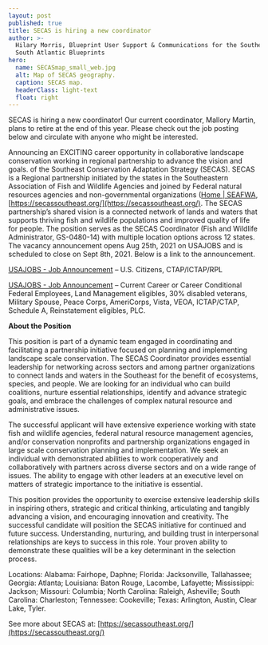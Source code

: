 ```yaml
---
layout: post
published: true
title: SECAS is hiring a new coordinator
author: >-
  Hilary Morris, Blueprint User Support & Communications for the Southeast and
  South Atlantic Blueprints
hero:
  name: SECASmap_small_web.jpg
  alt: Map of SECAS geography.
  caption: SECAS map.
  headerClass: light-text
  float: right
---
```


SECAS is hiring a new coordinator! Our current coordinator, Mallory Martin, plans to retire at the end of this year. Please check out the job posting below and circulate with anyone who might be interested.

Announcing an EXCITING career opportunity in collaborative landscape conservation working in regional partnership to advance the vision and goals. of the Southeast Conservation Adaptation Strategy (SECAS). SECAS is a Regional partnership initiated by the states in the Southeastern Association of Fish and Wildlife Agencies and joined by Federal natural resources agencies and non-governmental organizations ([Home | SEAFWA](http://www.seafwa.org/), [https://secassoutheast.org/](https://secassoutheast.org/). The SECAS partnership’s shared vision is a connected network of lands and waters that supports thriving fish and wildlife populations and improved quality of life for people. The position serves as the SECAS Coordinator (Fish and Wildlife Administrator, GS-0480-14) with multiple location options across 12 states. The vacancy announcement opens Aug 25th, 2021 on USAJOBS and is scheduled to close on Sept 8th, 2021. Below is a link to the announcement.

[USAJOBS - Job Announcement](https://www.usajobs.gov/GetJob/ViewDetails/612005900) – U.S. Citizens, CTAP/ICTAP/RPL

[USAJOBS - Job Announcement](https://www.usajobs.gov/GetJob/ViewDetails/612006400) – Current Career or Career Conditional Federal Employees, Land Management eligibles, 30% disabled veterans, Military Spouse, Peace Corps, AmeriCorps, Vista, VEOA, ICTAP/CTAP, Schedule A, Reinstatement eligibles, PLC.

**About the Position**

This position is part of a dynamic team engaged in coordinating and facilitating a partnership initiative focused on planning and implementing landscape scale conservation. The SECAS Coordinator provides essential leadership for networking across sectors and among partner organizations to connect lands and waters in the Southeast for the benefit of ecosystems, species, and people. We are looking for an individual who can build coalitions, nurture essential relationships, identify and advance strategic goals, and embrace the challenges of complex natural resource and administrative issues.

The successful applicant will have extensive experience working with state fish and wildlife agencies, federal natural resource management agencies, and/or conservation nonprofits and partnership organizations engaged in large scale conservation planning and implementation. We seek an individual with demonstrated abilities to work cooperatively and collaboratively with partners across diverse sectors and on a wide range of issues. The ability to engage with other leaders at an executive level on matters of strategic importance to the initiative is essential.

This position provides the opportunity to exercise extensive leadership skills in inspiring others, strategic and critical thinking, articulating and tangibly advancing a vision, and encouraging innovation and creativity. The successful candidate will position the SECAS initiative for continued and future success. Understanding, nurturing, and building trust in interpersonal relationships are keys to success in this role. Your proven ability to demonstrate these qualities will be a key determinant in the selection process.

Locations: Alabama: Fairhope, Daphne; Florida: Jacksonville, Tallahassee; Georgia: Atlanta; Louisiana: Baton Rouge, Lacombe, Lafayette; Mississippi: Jackson; Missouri: Columbia; North Carolina: Raleigh, Asheville; South Carolina: Charleston; Tennessee: Cookeville; Texas: Arlington, Austin, Clear Lake, Tyler.

See more about SECAS at: [https://secassoutheast.org/](https://secassoutheast.org/)

